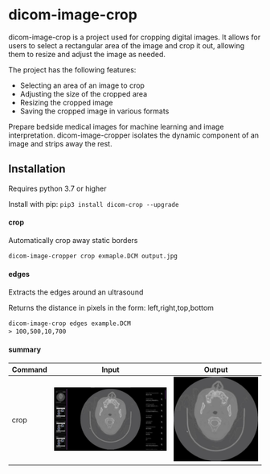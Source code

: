 # dicom-image-crop

dicom-image-crop is a project used for cropping digital images. It allows for users to select a rectangular area of the image and crop it out, allowing them to resize and adjust the image as needed.

The project has the following features:

- Selecting an area of an image to crop
- Adjusting the size of the cropped area
- Resizing the cropped image
- Saving the cropped image in various formats

Prepare bedside medical images for machine learning and image interpretation. dicom-image-cropper isolates the dynamic component of an image and strips away the rest.

## Installation

Requires python 3.7 or higher

Install with pip: ```pip3 install dicom-crop --upgrade```


#### crop

Automatically crop away static borders
```bash
dicom-image-cropper crop exmaple.DCM output.jpg
```

#### edges

Extracts the edges around an ultrasound

Returns the distance in pixels in the form:
left,right,top,bottom

```shell
dicom-image-crop edges example.DCM
> 100,500,10,700
```

#### summary

Command | Input | Output
------- | ----- | ------
crop | ![Input](./sample.jpg) | ![Out](./output.jpg)
